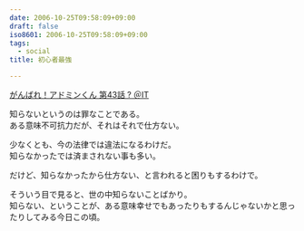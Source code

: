 ```yaml
---
date: 2006-10-25T09:58:09+09:00
draft: false
iso8601: 2006-10-25T09:58:09+09:00
tags:
  - social
title: 初心者最強

---
```


<div class="entry-body">
  <p><a title="がんばれ！アドミンくん 第43話 ? ＠IT" href="http://www.atmarkit.co.jp/fwin2k/itpropower/admin-kun/043/adminkun043.html">がんばれ！アドミンくん 第43話 ? ＠IT</a></p>

  <p>知らないというのは罪なことである。<br />
    ある意味不可抗力だが、それはそれで仕方ない。</p>

  <p>少なくとも、今の法律では違法になるわけだ。<br />
    知らなかったでは済まされない事も多い。</p>

  <p>だけど、知らなかったから仕方ない、と言われると困りもするわけで。</p>

  <p>そういう目で見ると、世の中知らないことばかり。<br />
    知らない、ということが、ある意味幸せでもあったりもするんじゃないかと思ったりしてみる今日この頃。</p>
</div>
